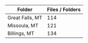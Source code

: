 | Folder          |   Files / Folders |
|-----------------|-------------------|
| Great Falls, MT |               114 |
| Missoula, MT    |               121 |
| Billings, MT    |               134 |